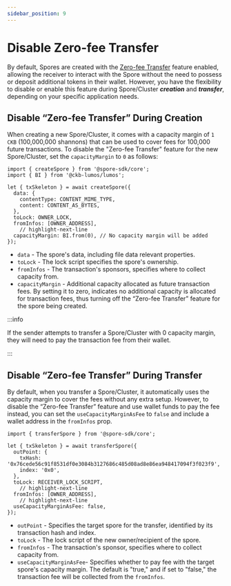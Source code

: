 ```yaml
---
sidebar_position: 9
---
```


# Disable Zero-fee Transfer

By default, Spores are created with the [Zero-fee Transfer](/basics/spore-101#do-i-need-to-hold-ckb-to-transfer-and-receive-spores) feature enabled, allowing the receiver to interact with the Spore without the need to possess or deposit additional tokens in their wallet. However, you have the flexibility to disable or enable this feature during Spore/Cluster ***creation*** and ***transfer***, depending on your specific application needs.

## Disable “Zero-fee Transfer” During Creation

When creating a new Spore/Cluster, it comes with a capacity margin of `1 CKB` (100,000,000 shannons) that can be used to cover fees for 100,000 future transactions. To disable the "Zero-fee Transfer" feature for the new Spore/Cluster, set the `capacityMargin` to `0` as follows:

```tsx
import { createSpore } from '@spore-sdk/core';
import { BI } from '@ckb-lumos/lumos';

let { txSkeleton } = await createSpore({
  data: {
    contentType: CONTENT_MIME_TYPE,
    content: CONTENT_AS_BYTES,
  },
  toLock: OWNER_LOCK,
  fromInfos: [OWNER_ADDRESS],
    // highlight-next-line
  capacityMargin: BI.from(0), // No capacity margin will be added
});
```

- `data` - The spore's data, including file data relevant properties.
- `toLock` - The lock script specifies the spore's ownership.
- `fromInfos` - The transaction's sponsors, specifies where to collect capacity from.
- `capacityMargin` - Additional capacity allocated as future transaction fees. By setting it to zero, indicates no additional capacity is allocated for transaction fees, thus turning off the “Zero-fee Transfer” feature for the spore being created.

:::info

If the sender attempts to transfer a Spore/Cluster with 0 capacity margin, they will need to pay the transaction fee from their wallet.

:::

## Disable “Zero-fee Transfer” During Transfer

By default, when you transfer a Spore/Cluster, it automatically uses the capacity margin to cover the fees without any extra setup. However, to disable the “Zero-fee Transfer” feature and use wallet funds to pay the fee instead, you can set the `useCapacityMarginAsFee` to `false` and include a wallet address in the `fromInfos` prop.

```tsx
import { transferSpore } from '@spore-sdk/core';

let { txSkeleton } = await transferSpore({
  outPoint: {
    txHash: '0x76cede56c91f8531df0e3084b3127686c485d08ad8e86ea948417094f3f023f9',
    index: '0x0',
  },
  toLock: RECEIVER_LOCK_SCRIPT,
    // highlight-next-line
  fromInfos: [OWNER_ADDRESS],
    // highlight-next-line
  useCapacityMarginAsFee: false,
});
```

- `outPoint` - Specifies the target spore for the transfer, identified by its transaction hash and index.
- `toLock` - The lock script of the new owner/recipient of the spore.
- `fromInfos` - The transaction's sponsor, specifies where to collect capacity from.
- `useCapacityMarginAsFee`- Specifies whether to pay fee with the target spore's capacity margin. The default is "true," and if set to "false," the transaction fee will be collected from the `fromInfos`.

